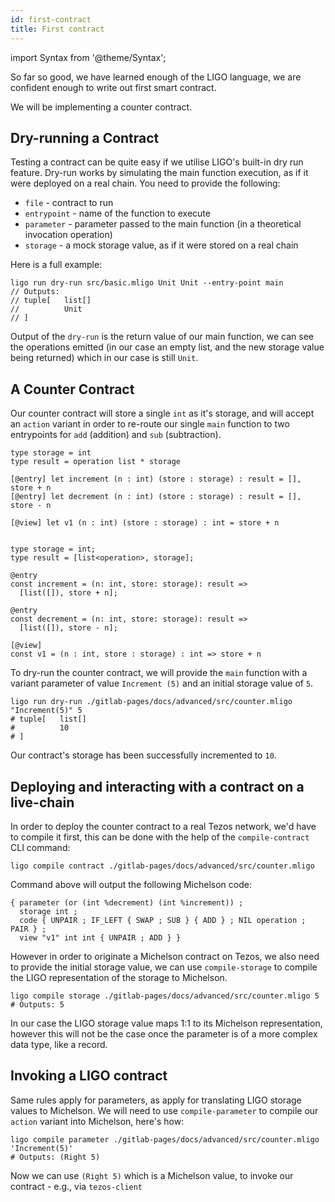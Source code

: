 ```yaml
---
id: first-contract
title: First contract
---
```


import Syntax from '@theme/Syntax';

So far so good, we have learned enough of the LIGO language, we are
confident enough to write out first smart contract.

We will be implementing a counter contract.

## Dry-running a Contract

Testing a contract can be quite easy if we utilise LIGO's built-in dry
run feature. Dry-run works by simulating the main function execution,
as if it were deployed on a real chain. You need to provide the
following:

- `file` - contract to run
- `entrypoint` - name of the function to execute
- `parameter` - parameter passed to the main function (in a
  theoretical invocation operation)
- `storage` - a mock storage value, as if it were stored on a real chain

Here is a full example:

```shell
ligo run dry-run src/basic.mligo Unit Unit --entry-point main
// Outputs:
// tuple[   list[]
//          Unit
// ]
```

Output of the `dry-run` is the return value of our main function, we
can see the operations emitted (in our case an empty list, and the new
storage value being returned) which in our case is still `Unit`.

## A Counter Contract

Our counter contract will store a single `int` as it's storage, and
will accept an `action` variant in order to re-route our single `main`
function to two entrypoints for `add` (addition) and `sub`
(subtraction).

<Syntax syntax="cameligo">

```cameligo
type storage = int
type result = operation list * storage

[@entry] let increment (n : int) (store : storage) : result = [], store + n
[@entry] let decrement (n : int) (store : storage) : result = [], store - n

[@view] let v1 (n : int) (store : storage) : int = store + n
```

</Syntax>


<Syntax syntax="jsligo">

```jsligo

type storage = int;
type result = [list<operation>, storage];

@entry
const increment = (n: int, store: storage): result =>
  [list([]), store + n];

@entry
const decrement = (n: int, store: storage): result =>
  [list([]), store - n];

[@view]
const v1 = (n : int, store : storage) : int => store + n
```

</Syntax>

To dry-run the counter contract, we will provide the `main` function
with a variant parameter of value `Increment (5)` and an initial
storage value of `5`.

```shell
ligo run dry-run ./gitlab-pages/docs/advanced/src/counter.mligo "Increment(5)" 5
# tuple[   list[]
#          10
# ]
```

Our contract's storage has been successfully incremented to `10`.

## Deploying and interacting with a contract on a live-chain

In order to deploy the counter contract to a real Tezos network, we'd
have to compile it first, this can be done with the help of the
`compile-contract` CLI command:

```shell
ligo compile contract ./gitlab-pages/docs/advanced/src/counter.mligo
```

Command above will output the following Michelson code:

```michelson
{ parameter (or (int %decrement) (int %increment)) ;
  storage int ;
  code { UNPAIR ; IF_LEFT { SWAP ; SUB } { ADD } ; NIL operation ; PAIR } ;
  view "v1" int int { UNPAIR ; ADD } }
```

However in order to originate a Michelson contract on Tezos, we also
need to provide the initial storage value, we can use
`compile-storage` to compile the LIGO representation of the storage to
Michelson.

```shell
ligo compile storage ./gitlab-pages/docs/advanced/src/counter.mligo 5
# Outputs: 5
```

In our case the LIGO storage value maps 1:1 to its Michelson
representation, however this will not be the case once the parameter
is of a more complex data type, like a record.

## Invoking a LIGO contract

Same rules apply for parameters, as apply for translating LIGO storage
values to Michelson. We will need to use `compile-parameter` to
compile our `action` variant into Michelson, here's how:

```shell
ligo compile parameter ./gitlab-pages/docs/advanced/src/counter.mligo 'Increment(5)'
# Outputs: (Right 5)
```

Now we can use `(Right 5)` which is a Michelson value, to invoke our
contract - e.g., via `tezos-client`

<!-- updated use of entry -->